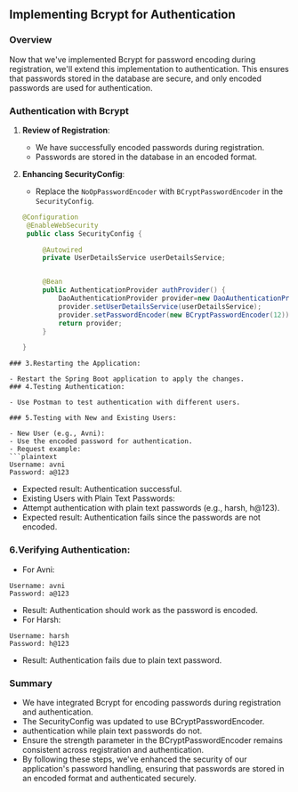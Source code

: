 ## Implementing Bcrypt for Authentication

### Overview

Now that we've implemented Bcrypt for password encoding during registration, we'll extend this implementation to authentication. This ensures that passwords stored in the database are secure, and only encoded passwords are used for authentication.

### Authentication with Bcrypt

1. **Review of Registration**:

   - We have successfully encoded passwords during registration.
   - Passwords are stored in the database in an encoded format.

2. **Enhancing SecurityConfig**:

   - Replace the `NoOpPasswordEncoder` with `BCryptPasswordEncoder` in the `SecurityConfig`.

   ```java
   @Configuration
    @EnableWebSecurity
    public class SecurityConfig {

        @Autowired
        private UserDetailsService userDetailsService;


        @Bean
        public AuthenticationProvider authProvider() {
            DaoAuthenticationProvider provider=new DaoAuthenticationProvider();
            provider.setUserDetailsService(userDetailsService);
            provider.setPasswordEncoder(new BCryptPasswordEncoder(12));
            return provider;
        }

   }
   ```

````
### 3.Restarting the Application:

- Restart the Spring Boot application to apply the changes.
### 4.Testing Authentication:

- Use Postman to test authentication with different users.

### 5.Testing with New and Existing Users:

- New User (e.g., Avni):
- Use the encoded password for authentication.
- Request example:
```plaintext
Username: avni
Password: a@123
````

- Expected result: Authentication successful.
- Existing Users with Plain Text Passwords:
- Attempt authentication with plain text passwords (e.g., harsh, h@123).
- Expected result: Authentication fails since the passwords are not encoded.

### 6.Verifying Authentication:

- For Avni:

```plaintext
Username: avni
Password: a@123
```

- Result: Authentication should work as the password is encoded.
- For Harsh:

```plaintext
Username: harsh
Password: h@123
```

- Result: Authentication fails due to plain text password.

### Summary

- We have integrated Bcrypt for encoding passwords during registration and authentication.
- The SecurityConfig was updated to use BCryptPasswordEncoder.
- authentication while plain text passwords do not.
- Ensure the strength parameter in the BCryptPasswordEncoder remains consistent across registration and authentication.
- By following these steps, we've enhanced the security of our application's password handling, ensuring that passwords are stored in an encoded format and authenticated securely.
